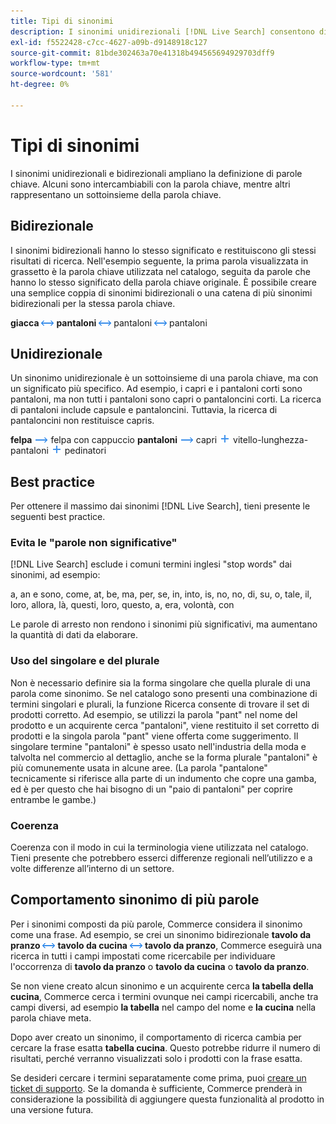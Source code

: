 ```yaml
---
title: Tipi di sinonimi
description: I sinonimi unidirezionali [!DNL Live Search] consentono di espandere la definizione delle parole chiave.
exl-id: f5522428-c7cc-4627-a09b-d9148918c127
source-git-commit: 81bde302463a70e41318b494565694929703dff9
workflow-type: tm+mt
source-wordcount: '581'
ht-degree: 0%

---
```


# Tipi di sinonimi

I sinonimi unidirezionali e bidirezionali ampliano la definizione di parole chiave. Alcuni sono intercambiabili con la parola chiave, mentre altri rappresentano un sottoinsieme della parola chiave.

## Bidirezionale

I sinonimi bidirezionali hanno lo stesso significato e restituiscono gli stessi risultati di ricerca. Nell&#39;esempio seguente, la prima parola visualizzata in grassetto è la parola chiave utilizzata nel catalogo, seguita da parole che hanno lo stesso significato della parola chiave originale. È possibile creare una semplice coppia di sinonimi bidirezionali o una catena di più sinonimi bidirezionali per la stessa parola chiave.

**giacca** ![Cappotto selettore bidirezionale](assets/btn-two-way.png)
**pantaloni** ![Selettore bidirezionale](assets/btn-two-way.png) pantaloni ![Selettore bidirezionale](assets/btn-two-way.png) pantaloni

## Unidirezionale

Un sinonimo unidirezionale è un sottoinsieme di una parola chiave, ma con un significato più specifico. Ad esempio, i capri e i pantaloni corti sono pantaloni, ma non tutti i pantaloni sono capri o pantaloncini corti. La ricerca di pantaloni include capsule e pantaloncini. Tuttavia, la ricerca di pantaloncini non restituisce capris.

**felpa** ![selettore unidirezionale](assets/btn-one-way.png) felpa con cappuccio
**pantaloni** ![Selettore unidirezionale](assets/btn-one-way.png) capri ![Selettore unidirezionale multiplo](assets/btn-multiple-one-way.png) vitello-lunghezza-pantaloni ![Selettore unidirezionale multiplo](assets/btn-multiple-one-way.png) pedinatori

## Best practice

Per ottenere il massimo dai sinonimi [!DNL Live Search], tieni presente le seguenti best practice.

### Evita le &quot;parole non significative&quot;

[!DNL Live Search] esclude i comuni termini inglesi &quot;stop words&quot; dai sinonimi, ad esempio:

a, an e sono, come, at, be, ma, per, se, in, into, is, no, no, di, su, o, tale, il, loro, allora, là, questi, loro, questo, a, era, volontà, con

Le parole di arresto non rendono i sinonimi più significativi, ma aumentano la quantità di dati da elaborare.

### Uso del singolare e del plurale

Non è necessario definire sia la forma singolare che quella plurale di una parola come sinonimo. Se nel catalogo sono presenti una combinazione di termini singolari e plurali, la funzione Ricerca consente di trovare il set di prodotti corretto. Ad esempio, se utilizzi la parola &quot;pant&quot; nel nome del prodotto e un acquirente cerca &quot;pantaloni&quot;, viene restituito il set corretto di prodotti e la singola parola &quot;pant&quot; viene offerta come suggerimento. Il singolare termine &quot;pantaloni&quot; è spesso usato nell&#39;industria della moda e talvolta nel commercio al dettaglio, anche se la forma plurale &quot;pantaloni&quot; è più comunemente usata in alcune aree. (La parola &quot;pantalone&quot; tecnicamente si riferisce alla parte di un indumento che copre una gamba, ed è per questo che hai bisogno di un &quot;paio di pantaloni&quot; per coprire entrambe le gambe.)

### Coerenza

Coerenza con il modo in cui la terminologia viene utilizzata nel catalogo. Tieni presente che potrebbero esserci differenze regionali nell’utilizzo e a volte differenze all’interno di un settore.

## Comportamento sinonimo di più parole

Per i sinonimi composti da più parole, Commerce considera il sinonimo come una frase. Ad esempio, se crei un sinonimo bidirezionale **tavolo da pranzo** ![Selettore bidirezionale](assets/btn-two-way.png) **tavolo da cucina** ![Selettore bidirezionale](assets/btn-two-way.png) **tavolo da pranzo**, Commerce eseguirà una ricerca in tutti i campi impostati come ricercabile per individuare l&#39;occorrenza di **tavolo da pranzo** o **tavolo da cucina** o **tavolo da pranzo**.

Se non viene creato alcun sinonimo e un acquirente cerca **la tabella della cucina**, Commerce cerca i termini ovunque nei campi ricercabili, anche tra campi diversi, ad esempio **la tabella** nel campo del nome e **la cucina** nella parola chiave meta.

Dopo aver creato un sinonimo, il comportamento di ricerca cambia per cercare la frase esatta **tabella cucina**. Questo potrebbe ridurre il numero di risultati, perché verranno visualizzati solo i prodotti con la frase esatta.

Se desideri cercare i termini separatamente come prima, puoi [creare un ticket di supporto](https://experienceleague.adobe.com/en/docs/commerce-knowledge-base/kb/help-center-guide/magento-help-center-user-guide). Se la domanda è sufficiente, Commerce prenderà in considerazione la possibilità di aggiungere questa funzionalità al prodotto in una versione futura.
